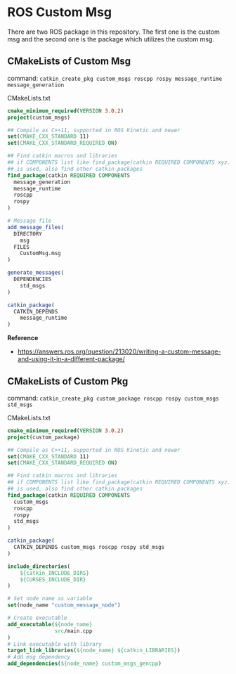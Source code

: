 # ROS Custom Msg

There are two ROS package in this repository. The first one is the custom msg and the second one is the package which utilizes the custom msg.

## CMakeLists of Custom Msg

command: `catkin_create_pkg custom_msgs roscpp rospy message_runtime message_generation`

CMakeLists.txt
```cmake
cmake_minimum_required(VERSION 3.0.2)
project(custom_msgs)

## Compile as C++11, supported in ROS Kinetic and newer
set(CMAKE_CXX_STANDARD 11)
set(CMAKE_CXX_STANDARD_REQUIRED ON)

## Find catkin macros and libraries
## if COMPONENTS list like find_package(catkin REQUIRED COMPONENTS xyz)
## is used, also find other catkin packages
find_package(catkin REQUIRED COMPONENTS
  message_generation
  message_runtime
  roscpp
  rospy
)

# Message file
add_message_files(
  DIRECTORY
    msg
  FILES
    CustomMsg.msg
)

generate_messages(
  DEPENDENCIES
    std_msgs
)

catkin_package(
  CATKIN_DEPENDS
    message_runtime
)
```

**Reference**  
- https://answers.ros.org/question/213020/writing-a-custom-message-and-using-it-in-a-different-package/


## CMakeLists of Custom Pkg

command: `catkin_create_pkg custom_package roscpp rospy custom_msgs std_msgs`

CMakeLists.txt  
```cmake
cmake_minimum_required(VERSION 3.0.2)
project(custom_package)

## Compile as C++11, supported in ROS Kinetic and newer
set(CMAKE_CXX_STANDARD 11)
set(CMAKE_CXX_STANDARD_REQUIRED ON)

## Find catkin macros and libraries
## if COMPONENTS list like find_package(catkin REQUIRED COMPONENTS xyz)
## is used, also find other catkin packages
find_package(catkin REQUIRED COMPONENTS
  custom_msgs
  roscpp
  rospy
  std_msgs
)

catkin_package(
  CATKIN_DEPENDS custom_msgs roscpp rospy std_msgs
)

include_directories(
    ${catkin_INCLUDE_DIRS}
    ${CURSES_INCLUDE_DIR}
)

# Set node name as variable
set(node_name "custom_message_node")

# Create executable
add_executable(${node_name}
               src/main.cpp
)
# Link executable with library
target_link_libraries(${node_name} ${catkin_LIBRARIES})
# Add msg dependency
add_dependencies(${node_name} custom_msgs_gencpp)
```
